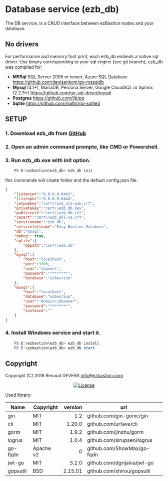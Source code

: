 #  Database service (ezb_db)

The DB service, is a CRUD interface between ezBastion nodes and your database.

## No drivers

For performance and memory foot print, each ezb_db embeds a native sql driver. Use
binary corresponding to your sql engine (see git branch), ezb_db was compiled for:
- **MSSql** SQL Server 2005 or newer, Azure SQL Database https://github.com/denisenkom/go-mssqldb
- **Mysql** (4.1+), MariaDB, Percona Server, Google CloudSQL or Sphinx (2.2.3+) https://github.com/go-sql-driver/mysql
- **Postgres** https://github.com/lib/pq
- **Sqlite** https://github.com/mattn/go-sqlite3

## SETUP


### 1. Download ezb_db from [GitHub](<https://github.com/ezBastion/ezb_db/releases/latest>)

### 2. Open an admin command prompte, like CMD or Powershell.

### 3. Run ezb_db.exe with **init** option.

```powershell
    PS E:\ezbastion\ezb_db> ezb_db init
```

this commande will create folder and the default config.json file.
```json
{
    "listenjwt":"0.0.0.0:8443",
    "listenpki":"0.0.0.0:8444",
    "jwtpubkey":"cert\\ezb_sta-pub.crt",
    "privatekey":"cert\\ezb_db.key",
    "publiccert":"cert\\ezb_db.crt",
    "cacert":"cert\\ezb_pki-ca.crt",
    "servicename":"ezb_db",
    "servicefullname":"Easy Bastion Database",
    "db":"mssql",
    "debug": true,
    "sqlite":{
        "dbpath":"conf\\ezb.db"
    },
    "mysql":{
        "host":"localhost",
        "port":3306,
        "user":"chavers",
        "password":"********",
        "database":"ezbastion"
    },
    "mssql":{
        "host":"localhost",
        "database":"ezbastion",
        "user":"domain\\dbowner",
        "password":"********",
        "instance":""
    }
}
```

### 4. Install Windows service and start it.

```powershell
    PS E:\ezbastion\ezb_db> ezb_db install
    PS E:\ezbastion\ezb_db> ezb_db start
```




## Copyright

Copyright (C) 2018 Renaud DEVERS info@ezbastion.com
<p align="center">
<a href="LICENSE"><img src="https://img.shields.io/badge/license-AGPL%20v3-blueviolet.svg?style=for-the-badge&logo=gnu" alt="License"></a></p>


Used library:

Name      | Copyright | version | url
----------|-----------|--------:|----------------------------
gin       | MIT       | 1.2     | github.com/gin-gonic/gin
cli       | MIT       | 1.20.0  | github.com/urfave/cli
gorm      | MIT       | 1.9.2   | github.com/jinzhu/gorm
logrus    | MIT       | 1.0.4   | github.com/sirupsen/logrus
go-fqdn   | Apache v2 | 0       | github.com/ShowMax/go-fqdn
jwt-go    | MIT       | 3.2.0   | github.com/dgrijalva/jwt-go
gopsutil  | BSD       | 2.15.01 | github.com/shirou/gopsutil

